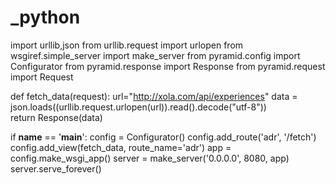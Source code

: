 _python
=======

import urllib,json
from urllib.request import urlopen
from wsgiref.simple_server import make_server
from pyramid.config import Configurator
from pyramid.response import Response
from pyramid.request import Request


def fetch_data(request):
    url="http://xola.com/api/experiences"
    data = json.loads((urllib.request.urlopen(url)).read().decode("utf-8"))    
    return Response(data)

if __name__ == '__main__':
    config = Configurator()
    config.add_route('adr', '/fetch')
    config.add_view(fetch_data, route_name='adr')
    app = config.make_wsgi_app()
    server = make_server('0.0.0.0', 8080, app)
    server.serve_forever()
